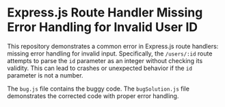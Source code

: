 # Express.js Route Handler Missing Error Handling for Invalid User ID

This repository demonstrates a common error in Express.js route handlers:  missing error handling for invalid input.  Specifically, the `/users/:id` route attempts to parse the `id` parameter as an integer without checking its validity.  This can lead to crashes or unexpected behavior if the `id` parameter is not a number.

The `bug.js` file contains the buggy code. The `bugSolution.js` file demonstrates the corrected code with proper error handling.